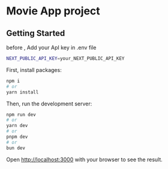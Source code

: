 # Movie App project

## Getting Started

before , Add your ApI key in .env file

```bash
NEXT_PUBLIC_API_KEY=your_NEXT_PUBLIC_API_KEY
```

First, install packages:

```bash
npm i
# or
yarn install
```

Then, run the development server:

```bash
npm run dev
# or
yarn dev
# or
pnpm dev
# or
bun dev
```

Open [http://localhost:3000](http://localhost:3000) with your browser to see the result.
